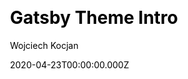 ---
title: Gatsby Theme Intro
github: https://github.com/wkocjan/gatsby-theme-intro
demo: https://weeby.studio/intro/preview
author: Wojciech Kocjan
date: 2020-04-23T00:00:00.000Z
ssg:
  - Gatsby
cms:
  - Markdown
css:
  - Tailwind
category:
  - Portfolio
description: Personal branding theme for developers
draft: true
publish_date: '2020-04-10T09:58:21Z'
update_date: '2021-05-05T15:50:31Z'
github_star: 277
github_fork: 140
---